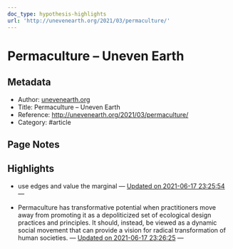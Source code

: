 ```yaml
---
doc_type: hypothesis-highlights
url: 'http://unevenearth.org/2021/03/permaculture/'
---
```

# Permaculture – Uneven Earth

## Metadata
- Author: [unevenearth.org]()
- Title: Permaculture – Uneven Earth
- Reference: http://unevenearth.org/2021/03/permaculture/
- Category: #article

## Page Notes


## Highlights
- use edges and value the marginal — [Updated on 2021-06-17 23:25:54](https://hyp.is/7Pk26s93Eeuz1s-w_SsM3g/unevenearth.org/2021/03/permaculture/)  — 

- Permaculture has transformative potential when practitioners move away from promoting it as a depoliticized set of ecological design practices and principles. It should, instead, be viewed as a dynamic social movement that can provide a vision for radical transformation of human societies. — [Updated on 2021-06-17 23:26:25](https://hyp.is/_vvvQM93EeupKQd5QPf_ZQ/unevenearth.org/2021/03/permaculture/)  — 

